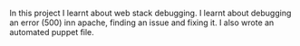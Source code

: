 In this project I learnt about web stack debugging. I learnt about debugging an
error (500) inn apache, finding an issue and fixing it. I also wrote an
automated puppet file.
